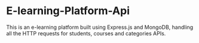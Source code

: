 # E-learning-Platform-Api
This is an e-learning platform built using Express.js and MongoDB, handling all the HTTP requests for students, courses and categories APIs.  
